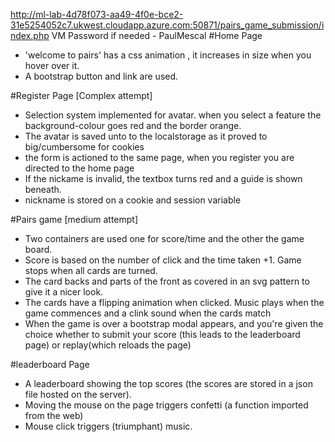http://ml-lab-4d78f073-aa49-4f0e-bce2-31e5254052c7.ukwest.cloudapp.azure.com:50871/pairs_game_submission/index.php
VM Password if needed - PaulMescal
#Home Page
- 'welcome to pairs' has a css animation , it increases in size when you hover over it.
- A bootstrap button and link are used.

#Register Page [Complex attempt]
- Selection system  implemented for avatar. when you select a feature the background-colour goes red and the border orange. 
- The avatar is saved unto to the localstorage as it proved to big/cumbersome for cookies
- the form is actioned to the same page, when you register you are directed to the home page
- If the nickame is invalid, the textbox turns red and a guide is shown beneath.
- nickname is stored on a cookie and session variable

#Pairs game [medium attempt]
- Two containers are used one for score/time and the other the game board.
- Score is based on the number of click and the time taken +1. Game stops when all cards are turned.
- The card backs and parts of the front as covered in an svg pattern to give it a nicer look. 
- The cards have a flipping animation when clicked. Music plays when the game commences and a clink sound when the cards match
- When the game is over a bootstrap modal appears, and you're given the choice whether to submit your score (this leads to the leaderboard page) or replay(which reloads the page)

#leaderboard Page
- A leaderboard showing the top scores (the scores are stored in a json file hosted on the server).
- Moving the mouse on the page triggers confetti (a function imported from the web)
- Mouse click triggers (triumphant) music.
